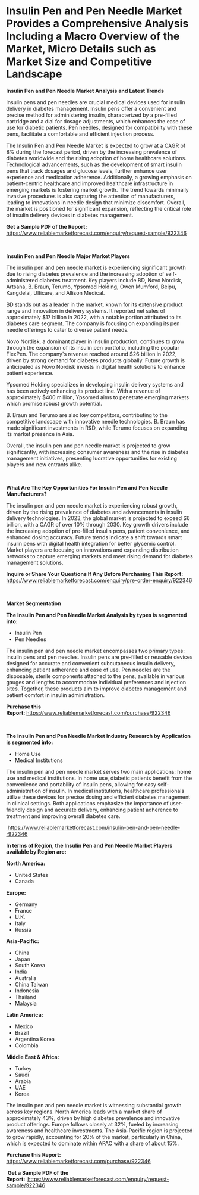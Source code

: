 <p><h1>Insulin Pen and Pen Needle Market Provides a Comprehensive Analysis Including a Macro Overview of the Market, Micro Details such as Market Size and Competitive Landscape</h1></p><p><strong>Insulin Pen and Pen Needle Market Analysis and Latest Trends</strong></p>
<p><p>Insulin pens and pen needles are crucial medical devices used for insulin delivery in diabetes management. Insulin pens offer a convenient and precise method for administering insulin, characterized by a pre-filled cartridge and a dial for dosage adjustments, which enhances the ease of use for diabetic patients. Pen needles, designed for compatibility with these pens, facilitate a comfortable and efficient injection process. </p><p>The Insulin Pen and Pen Needle Market is expected to grow at a CAGR of 8% during the forecast period, driven by the increasing prevalence of diabetes worldwide and the rising adoption of home healthcare solutions. Technological advancements, such as the development of smart insulin pens that track dosages and glucose levels, further enhance user experience and medication adherence. Additionally, a growing emphasis on patient-centric healthcare and improved healthcare infrastructure in emerging markets is fostering market growth. The trend towards minimally invasive procedures is also capturing the attention of manufacturers, leading to innovations in needle design that minimize discomfort. Overall, the market is positioned for significant expansion, reflecting the critical role of insulin delivery devices in diabetes management.</p></p>
<p><strong>Get a Sample PDF of the Report:&nbsp;</strong> <a href="https://www.reliablemarketforecast.com/enquiry/request-sample/922346?utm_campaign=2516&utm_medium=2&utm_source=Github&utm_content=ia&utm_term=18042025&utm_id=insulin-pen-and-pen-needle">https://www.reliablemarketforecast.com/enquiry/request-sample/922346</a></p>
<p>&nbsp;</p>
<p><strong>Insulin Pen and Pen Needle Major Market Players</strong></p>
<p><p>The insulin pen and pen needle market is experiencing significant growth due to rising diabetes prevalence and the increasing adoption of self-administered diabetes treatment. Key players include BD, Novo Nordisk, Artsana, B. Braun, Terumo, Ypsomed Holding, Owen Mumford, Beipu, Kangdelai, Ulticare, and Allison Medical. </p><p>BD stands out as a leader in the market, known for its extensive product range and innovation in delivery systems. It reported net sales of approximately $17 billion in 2022, with a notable portion attributed to its diabetes care segment. The company is focusing on expanding its pen needle offerings to cater to diverse patient needs.</p><p>Novo Nordisk, a dominant player in insulin production, continues to grow through the expansion of its insulin pen portfolio, including the popular FlexPen. The company's revenue reached around $26 billion in 2022, driven by strong demand for diabetes products globally. Future growth is anticipated as Novo Nordisk invests in digital health solutions to enhance patient experience.</p><p>Ypsomed Holding specializes in developing insulin delivery systems and has been actively enhancing its product line. With a revenue of approximately $400 million, Ypsomed aims to penetrate emerging markets which promise robust growth potential.</p><p>B. Braun and Terumo are also key competitors, contributing to the competitive landscape with innovative needle technologies. B. Braun has made significant investments in R&D, while Terumo focuses on expanding its market presence in Asia.</p><p>Overall, the insulin pen and pen needle market is projected to grow significantly, with increasing consumer awareness and the rise in diabetes management initiatives, presenting lucrative opportunities for existing players and new entrants alike.</p></p>
<p>&nbsp;</p>
<p><strong>What Are The Key Opportunities For Insulin Pen and Pen Needle Manufacturers?</strong></p>
<p><p>The insulin pen and pen needle market is experiencing robust growth, driven by the rising prevalence of diabetes and advancements in insulin delivery technologies. In 2023, the global market is projected to exceed $6 billion, with a CAGR of over 10% through 2030. Key growth drivers include the increasing adoption of pre-filled insulin pens, patient convenience, and enhanced dosing accuracy. Future trends indicate a shift towards smart insulin pens with digital health integration for better glycemic control. Market players are focusing on innovations and expanding distribution networks to capture emerging markets and meet rising demand for diabetes management solutions.</p></p>
<p><strong>Inquire or Share Your Questions If Any Before Purchasing This Report:</strong> <a href="https://www.reliablemarketforecast.com/enquiry/pre-order-enquiry/922346?utm_campaign=2516&utm_medium=2&utm_source=Github&utm_content=ia&utm_term=18042025&utm_id=insulin-pen-and-pen-needle">https://www.reliablemarketforecast.com/enquiry/pre-order-enquiry/922346</a></p>
<p>&nbsp;</p>
<p><strong>Market Segmentation</strong></p>
<p><strong>The Insulin Pen and Pen Needle Market Analysis by types is segmented into:</strong></p>
<p><ul><li>Insulin Pen</li><li>Pen Needles</li></ul></p>
<p><p>The insulin pen and pen needle market encompasses two primary types: insulin pens and pen needles. Insulin pens are pre-filled or reusable devices designed for accurate and convenient subcutaneous insulin delivery, enhancing patient adherence and ease of use. Pen needles are the disposable, sterile components attached to the pens, available in various gauges and lengths to accommodate individual preferences and injection sites. Together, these products aim to improve diabetes management and patient comfort in insulin administration.</p></p>
<p><strong>Purchase this Report:&nbsp;</strong><a href="https://www.reliablemarketforecast.com/purchase/922346?utm_campaign=2516&utm_medium=2&utm_source=Github&utm_content=ia&utm_term=18042025&utm_id=insulin-pen-and-pen-needle">https://www.reliablemarketforecast.com/purchase/922346</a></p>
<p>&nbsp;</p>
<p><strong>The Insulin Pen and Pen Needle Market Industry Research by Application is segmented into:</strong></p>
<p><ul><li>Home Use</li><li>Medical Institutions</li></ul></p>
<p><p>The insulin pen and pen needle market serves two main applications: home use and medical institutions. In home use, diabetic patients benefit from the convenience and portability of insulin pens, allowing for easy self-administration of insulin. In medical institutions, healthcare professionals utilize these devices for precise dosing and efficient diabetes management in clinical settings. Both applications emphasize the importance of user-friendly design and accurate delivery, enhancing patient adherence to treatment and improving overall diabetes care.</p></p>
<p><a href="https://www.reliablemarketforecast.com/insulin-pen-and-pen-needle-r922346?utm_campaign=2516&utm_medium=2&utm_source=Github&utm_content=ia&utm_term=18042025&utm_id=insulin-pen-and-pen-needle">&nbsp;https://www.reliablemarketforecast.com/insulin-pen-and-pen-needle-r922346</a></p>
<p><strong>In terms of Region, the Insulin Pen and Pen Needle Market Players available by Region are:</strong></p>
<p>
    <p> <strong> North America: </strong>
        <ul>
            <li>United States</li>
            <li>Canada</li>
        </ul>
        </p> 
    <p> <strong> Europe: </strong>
        <ul>
            <li>Germany</li>
            <li>France</li>
            <li>U.K.</li>
            <li>Italy</li>
            <li>Russia</li>
        </ul>
        </p> 
    <p> <strong> Asia-Pacific: </strong>
        <ul>
            <li>China</li>
            <li>Japan</li>
            <li>South Korea</li>
            <li>India</li>
            <li>Australia</li>
            <li>China Taiwan</li>
            <li>Indonesia</li>
            <li>Thailand</li>
            <li>Malaysia</li>
        </ul>
        </p> 
    <p> <strong> Latin America: </strong>
        <ul>
            <li>Mexico</li>
            <li>Brazil</li>
            <li>Argentina Korea</li>
            <li>Colombia</li>
        </ul>
        </p> 
    <p> <strong> Middle East & Africa: </strong>
        <ul>
            <li>Turkey</li>
            <li>Saudi</li>
            <li>Arabia</li>
            <li>UAE</li>
            <li>Korea</li>
        </ul>
    </p>
    </p>
<p><p>The insulin pen and pen needle market is witnessing substantial growth across key regions. North America leads with a market share of approximately 43%, driven by high diabetes prevalence and innovative product offerings. Europe follows closely at 32%, fueled by increasing awareness and healthcare investments. The Asia-Pacific region is projected to grow rapidly, accounting for 20% of the market, particularly in China, which is expected to dominate within APAC with a share of about 15%.</p></p>
<p><strong>Purchase this Report: </strong><a href="https://www.reliablemarketforecast.com/purchase/922346?utm_campaign=2516&utm_medium=2&utm_source=Github&utm_content=ia&utm_term=18042025&utm_id=insulin-pen-and-pen-needle">https://www.reliablemarketforecast.com/purchase/922346</a></p>
<p>&nbsp;<strong>Get a Sample PDF of the Report:&nbsp;&nbsp;</strong><a href="https://www.reliablemarketforecast.com/enquiry/request-sample/922346?utm_campaign=2516&utm_medium=2&utm_source=Github&utm_content=ia&utm_term=18042025&utm_id=insulin-pen-and-pen-needle">https://www.reliablemarketforecast.com/enquiry/request-sample/922346</a></p>
<p><strong></strong></p>
<p><p></p><p></p><p></p></p>
